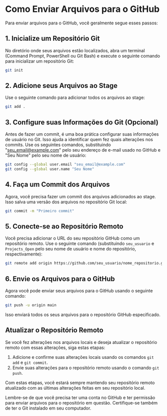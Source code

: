 # Como Enviar Arquivos para o GitHub

Para enviar arquivos para o GitHub, você geralmente segue esses passos:

## 1. Inicialize um Repositório Git

No diretório onde seus arquivos estão localizados, abra um terminal (Command Prompt, PowerShell ou Git Bash) e execute o seguinte comando para inicializar um repositório Git:

```bash
git init
```

## 2. Adicione seus Arquivos ao Stage

Use o seguinte comando para adicionar todos os arquivos ao stage:

```bash
git add .
```

## 3. Configure suas Informações do Git (Opcional)

Antes de fazer um commit, é uma boa prática configurar suas informações de usuário no Git. Isso ajuda a identificar quem fez quais alterações nos commits. Use os seguintes comandos, substituindo "seu_email@example.com" pelo seu endereço de e-mail usado no GitHub e "Seu Nome" pelo seu nome de usuário:

```bash
git config --global user.email "seu_email@example.com"
git config --global user.name "Seu Nome"
```

## 4. Faça um Commit dos Arquivos

Agora, você precisa fazer um commit dos arquivos adicionados ao stage. Isso salva uma versão dos arquivos no repositório Git local:

```bash
git commit -m "Primeiro commit"
```

## 5. Conecte-se ao Repositório Remoto

Você precisa adicionar o URL do seu repositório GitHub como um repositório remoto. Use o seguinte comando (substituindo `seu_usuario` e `Projects_Open` pelo seu nome de usuário e nome do repositório, respectivamente):

```bash
git remote add origin https://github.com/seu_usuario/nome_repositorio.git
```

## 6. Envie os Arquivos para o GitHub

Agora você pode enviar seus arquivos para o GitHub usando o seguinte comando:

```bash
git push -u origin main
```

Isso enviará todos os seus arquivos para o repositório GitHub especificado.

## Atualizar o Repositório Remoto

Se você fez alterações nos arquivos locais e deseja atualizar o repositório remoto com essas alterações, siga estas etapas:

1. Adicione e confirme suas alterações locais usando os comandos `git add` e `git commit`.
2. Envie suas alterações para o repositório remoto usando o comando `git push`.

Com estas etapas, você estará sempre mantendo seu repositório remoto atualizado com as últimas alterações feitas em seu repositório local.

Lembre-se de que você precisa ter uma conta no GitHub e ter permissão para enviar arquivos para o repositório em questão. Certifique-se também de ter o Git instalado em seu computador.

